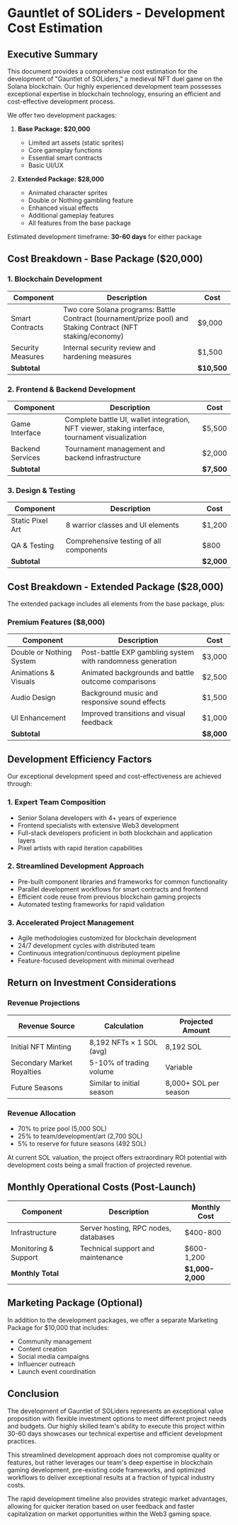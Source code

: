 # Gauntlet of SOLiders - Development Cost Estimation

## Executive Summary

This document provides a comprehensive cost estimation for the development of "Gauntlet of SOLiders," a medieval NFT duel game on the Solana blockchain. Our highly experienced development team possesses exceptional expertise in blockchain technology, ensuring an efficient and cost-effective development process.

We offer two development packages:

1. **Base Package: $20,000**
   - Limited art assets (static sprites)
   - Core gameplay functions
   - Essential smart contracts
   - Basic UI/UX

2. **Extended Package: $28,000**
   - Animated character sprites
   - Double or Nothing gambling feature
   - Enhanced visual effects
   - Additional gameplay features
   - All features from the base package

Estimated development timeframe: **30-60 days** for either package

## Cost Breakdown - Base Package ($20,000)

### 1. Blockchain Development

| Component | Description | Cost |
|-----------|-------------|------|
| Smart Contracts | Two core Solana programs: Battle Contract (tournament/prize pool) and Staking Contract (NFT staking/economy) | $9,000 |
| Security Measures | Internal security review and hardening measures | $1,500 |
| **Subtotal** | | **$10,500** |

### 2. Frontend & Backend Development

| Component | Description | Cost |
|-----------|-------------|------|
| Game Interface | Complete battle UI, wallet integration, NFT viewer, staking interface, tournament visualization | $5,500 |
| Backend Services | Tournament management and backend infrastructure | $2,000 |
| **Subtotal** | | **$7,500** |

### 3. Design & Testing

| Component | Description | Cost |
|-----------|-------------|------|
| Static Pixel Art | 8 warrior classes and UI elements | $1,200 |
| QA & Testing | Comprehensive testing of all components | $800 |
| **Subtotal** | | **$2,000** |

## Cost Breakdown - Extended Package ($28,000)

The extended package includes all elements from the base package, plus:

### Premium Features ($8,000)

| Component | Description | Cost |
|-----------|-------------|------|
| Double or Nothing System | Post-battle EXP gambling system with randomness generation | $3,000 |
| Animations & Visuals | Animated backgrounds and battle outcome comparisons | $2,500 |
| Audio Design | Background music and responsive sound effects | $1,500 |
| UI Enhancement | Improved transitions and visual feedback | $1,000 |
| **Subtotal** | | **$8,000** |

## Development Efficiency Factors

Our exceptional development speed and cost-effectiveness are achieved through:

### 1. Expert Team Composition

- Senior Solana developers with 4+ years of experience
- Frontend specialists with extensive Web3 development
- Full-stack developers proficient in both blockchain and application layers
- Pixel artists with rapid iteration capabilities

### 2. Streamlined Development Approach

- Pre-built component libraries and frameworks for common functionality
- Parallel development workflows for smart contracts and frontend
- Efficient code reuse from previous blockchain gaming projects
- Automated testing frameworks for rapid validation

### 3. Accelerated Project Management

- Agile methodologies customized for blockchain development
- 24/7 development cycles with distributed team
- Continuous integration/continuous deployment pipeline
- Feature-focused development with minimal overhead

## Return on Investment Considerations

### Revenue Projections

| Revenue Source | Calculation | Projected Amount |
|----------------|-------------|------------------|
| Initial NFT Minting | 8,192 NFTs × 1 SOL (avg) | 8,192 SOL |
| Secondary Market Royalties | 5-10% of trading volume | Variable |
| Future Seasons | Similar to initial season | 8,000+ SOL per season |

### Revenue Allocation

- 70% to prize pool (5,000 SOL)
- 25% to team/development/art (2,700 SOL)
- 5% to reserve for future seasons (492 SOL)

At current SOL valuation, the project offers extraordinary ROI potential with development costs being a small fraction of projected revenue.

## Monthly Operational Costs (Post-Launch)

| Component | Description | Monthly Cost |
|-----------|-------------|--------------|
| Infrastructure | Server hosting, RPC nodes, databases | $400-800 |
| Monitoring & Support | Technical support and maintenance | $600-1,200 |
| **Monthly Total** | | **$1,000-2,000** |

## Marketing Package (Optional)

In addition to the development packages, we offer a separate Marketing Package for $10,000 that includes:

- Community management
- Content creation
- Social media campaigns
- Influencer outreach
- Launch event coordination

## Conclusion

The development of Gauntlet of SOLiders represents an exceptional value proposition with flexible investment options to meet different project needs and budgets. Our highly skilled team's ability to execute this project within 30-60 days showcases our technical expertise and efficient development practices.

This streamlined development approach does not compromise quality or features, but rather leverages our team's deep expertise in blockchain gaming development, pre-existing code frameworks, and optimized workflows to deliver exceptional results at a fraction of typical industry costs.

The rapid development timeline also provides strategic market advantages, allowing for quicker iteration based on user feedback and faster capitalization on market opportunities within the Web3 gaming space. 